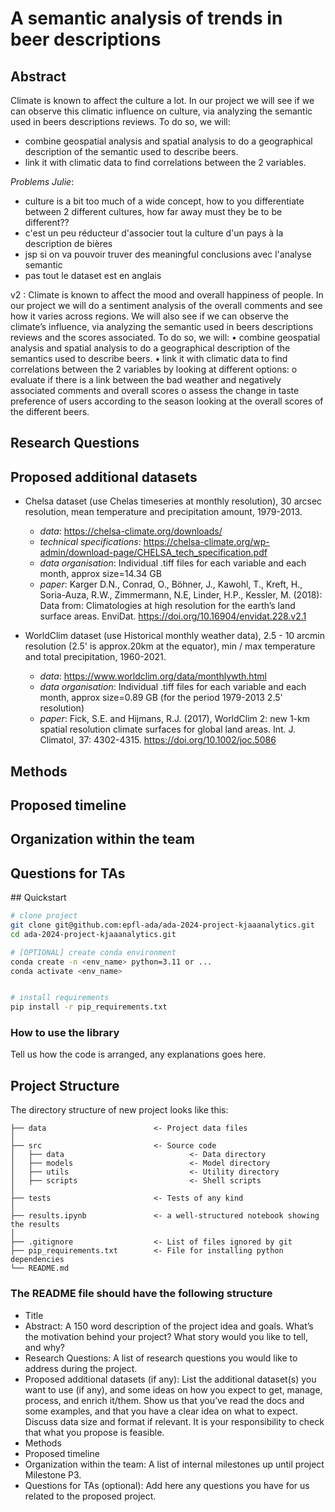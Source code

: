 
# A semantic analysis of trends in beer descriptions

## Abstract
Climate is known to affect the culture a lot. In our project we will see if we can observe this climatic influence on culture, via analyzing the semantic used in beers descriptions reviews. To do so, we will:
- combine geospatial analysis and spatial analysis to do a geographical description of the semantic used to describe beers.
- link it with climatic data to find correlations between the 2 variables.

*Problems Julie*:
- culture is a bit too much of a wide concept, how to you differentiate between 2 different cultures, how far away must they be to be different??
- c'est un peu réducteur d'associer tout la culture d'un pays à la description de bières
- jsp si on va pouvoir truver des meaningful conclusions avec l'analyse semantic
- pas tout le dataset est en anglais

v2 : 
Climate is known to affect the mood and overall happiness of people. In our project we will do a sentiment analysis of the overall comments and see how it varies across regions. We will also see if we can observe the climate’s influence, via analyzing the semantic used in beers descriptions reviews and the scores associated. To do so, we will:
•	combine geospatial analysis and spatial analysis to do a geographical description of the semantics used to describe beers.
•	link it with climatic data to find correlations between the 2 variables by looking at different options: 
o	evaluate if there is a link between the bad weather and negatively associated comments and overall scores
o	assess the change in taste preference of users according to the season looking at the overall scores of the different beers.


## Research Questions

## Proposed additional datasets

- Chelsa dataset (use Chelas timeseries at monthly resolution), 30 arcsec resolution, mean temperature and precipitation amount, 1979-2013.
    - *data*: https://chelsa-climate.org/downloads/
    - *technical specifications*: https://chelsa-climate.org/wp-admin/download-page/CHELSA_tech_specification.pdf
    - *data organisation*: Individual .tiff files for each variable and each month, approx size=14.34 GB 
    - *paper*: Karger D.N., Conrad, O., Böhner, J., Kawohl, T., Kreft, H., Soria-Auza, R.W., Zimmermann, N.E, Linder, H.P., Kessler, M. (2018): Data from: Climatologies at high resolution for the earth’s land surface areas. EnviDat. https://doi.org/10.16904/envidat.228.v2.1

- WorldClim dataset (use Historical monthly weather data), 2.5 - 10 arcmin resolution (2.5' is approx.20km at the equator), min / max temperature and total precipitation, 1960-2021. 
    - *data*: https://www.worldclim.org/data/monthlywth.html
    - *data organisation*:  Individual .tiff files for each variable and each month, approx size=0.89 GB (for the period 1979-2013 2.5' resolution)
    - *paper*: Fick, S.E. and Hijmans, R.J. (2017), WorldClim 2: new 1-km spatial resolution climate surfaces for global land areas. Int. J. Climatol, 37: 4302-4315. https://doi.org/10.1002/joc.5086


## Methods

## Proposed timeline

## Organization within the team

## Questions for TAs


## Quickstart

```bash
# clone project
git clone git@github.com:epfl-ada/ada-2024-project-kjaaanalytics.git
cd ada-2024-project-kjaaanalytics.git

# [OPTIONAL] create conda environment
conda create -n <env_name> python=3.11 or ...
conda activate <env_name>


# install requirements
pip install -r pip_requirements.txt
```



### How to use the library
Tell us how the code is arranged, any explanations goes here.



## Project Structure

The directory structure of new project looks like this:

```
├── data                        <- Project data files
│
├── src                         <- Source code
│   ├── data                            <- Data directory
│   ├── models                          <- Model directory
│   ├── utils                           <- Utility directory
│   ├── scripts                         <- Shell scripts
│
├── tests                       <- Tests of any kind
│
├── results.ipynb               <- a well-structured notebook showing the results
│
├── .gitignore                  <- List of files ignored by git
├── pip_requirements.txt        <- File for installing python dependencies
└── README.md
```

### The README file should have the following structure

- Title
- Abstract: A 150 word description of the project idea and goals. What’s the motivation behind your project? What story would you like to tell, and why?
- Research Questions: A list of research questions you would like to address during the project.
- Proposed additional datasets (if any): List the additional dataset(s) you want to use (if any), and some ideas on how you expect to get, manage, process, and enrich it/them. Show us that you’ve read the docs and some examples, and that you have a clear idea on what to expect. Discuss data size and format if relevant. It is your responsibility to check that what you propose is feasible.
- Methods
- Proposed timeline
- Organization within the team: A list of internal milestones up until project Milestone P3.
- Questions for TAs (optional): Add here any questions you have for us related to the proposed project.